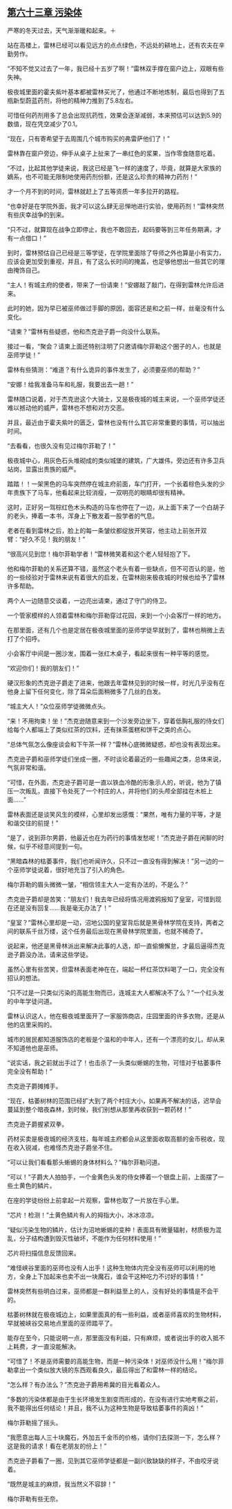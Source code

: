 ## [第六十三章 污染体](https://www.xxbiquge.com/11_11222/5428844.html)


  严寒的冬天过去，天气渐渐暖和起来。＋

  站在高楼上，雷林已经可以看见远方的点点绿色，不远处的耕地上，还有农夫在辛勤劳作。

  “不知不觉又过去了一年，我已经十五岁了啊！”雷林双手撑在窗户边上，双眼有些失神。

  极夜城里面的霍夫紫叶基本都被雷林买光了，他通过不断地炼制，最后也得到了五瓶新型蔚蓝药剂，将他的精神力推到了5.8左右。

  可惜任何药剂用多了总会出现抗药性，效果会逐渐减弱，本来预估可以达到5.9的数值，现在凭空减少了0.1。

  “现在，只有寄希望于去周围几个城市购买的弗雷萨他们了！”

  雷林靠在窗户旁边，伸手从桌子上扯来了一串红色的浆果，当作零食随意吃着。

  “不过，比起其他学徒来说，我这已经是飞一样的速度了，毕竟，就算是大家族的嫡系，也不可能无限制地使用药剂份额，还是这么珍贵的精神力药剂！”

  才一个月不到的时间，雷林就赶上了五等资质一年多拉开的路程。

  “也幸好是在学院外面，我才可以这么肆无忌惮地进行实验，使用药剂！”雷林突然有些庆幸战争的到来。

  “只不过，就算现在战争立即停止，我也不敢回去，起码要等到三年任务期满，才有一点借口！”

  到时，雷林预估自己已经是三等学徒，在学院里面除了导师之外也算是小有实力，应该会更加受到重视，并且，有了这么长时间的掩盖，也足够他想出一些其它的理由掩饰自己。

  “主人！有城主府的使者，带来了一份请柬！”安娜敲了敲门，在得到雷林允许后进来。

  此时的她，因为早已被巫师做过手脚的原因，面容还是和之前一样，丝毫没有什么变化。

  “请柬？”雷林有些疑惑，他和杰克逊子爵一向没什么联系。

  接过一看，“聚会？请柬上面还特别注明了只邀请梅尔菲勒这个圈子的人，也就是巫师学徒！”

  雷林有些猜测：“难道？有什么诡异的事件发生了，必须要巫师的帮助？”

  “安娜！给我准备马车和礼服，我要出去一趟！”

  雷林随口说着，对于杰克逊这个大骑士，又是极夜城的城主来说，一个巫师学徒还难以撼动他的威严，雷林也不想和对方交恶。

  并且，最近由于霍夫紫叶的匮乏，雷林也没有什么其它非常重要的事情，可以抽出时间。

  “去看看，也很久没有见过梅尔菲勒了！”

  极夜城中心，用灰色石头堆砌成的类似城堡的建筑，广大雄伟，旁边还有许多卫兵站岗，显露出贵族的威严。

  踏踏！！一架黑色的马车突然停在城主府前面，车门打开，一个长着棕色头发的少年贵族下了马车，他看起来比较消瘦，一双明亮的眼睛却很有精神。

  这时，正好另一驾棕红色木头构造的马车也停在了一边，从上面下来了一个白胡子的老头，捧着一本书，浑身上下散发着一股学者的气息。

  老者在看到雷林之后，脸上的每一条皱纹都绽放开笑容，他主动上前张开双臂：“好久不见！我的朋友！”

  “很高兴见到您！梅尔菲勒学者！”雷林微笑着和这个老人轻轻抱了下。

  他和梅尔菲勒的关系还算不错，虽然这个老头有着一些缺点，但不可否认的是，他的一些经验对于雷林来说有着很大的启发，在雷林刚来极夜城的时候也给予了雷林许多帮助。

  两个人一边随意交谈着，一边亮出请柬，通过了守门的侍卫。

  一个管家模样的人领着雷林和梅尔菲勒穿过花园，来到一个小会客厅一样的地方。

  在那里面，还有几个也是定居在极夜城里面的巫师学徒早就到了，雷林也稍微上去打了个招呼。

  小会客厅中间是一圈沙发，围着一张红木桌子，看起来很有一种平等的感觉。

  “欢迎你们！我的朋友们！”

  硬汉形象的杰克逊子爵走了进来，他跟去年雷林见到的时候一样，时光几乎没有在他身上留下任何变化，除了耳朵后面稍微多了几丝的白发。

  “城主大人！”众位巫师学徒微微点头。

  “来！不用拘束！坐！”杰克逊随意来到一个沙发旁边坐下，穿着低胸礼服的侍女们给每个人都端上了类似红茶的饮料，还有抹茶蛋糕和饼干之类的点心。

  “总体气氛怎么像座谈会和下午茶一样？”雷林心底微微疑惑，却也没有表现出来。

  杰克逊子爵和巫师学徒们坐成一圈，不时谈论着最近的一些趣闻之类，总体来说，气氛非常和谐。

  “可惜，在外面，杰克逊子爵可是一直以铁血冷酷的形象示人的，听说，他为了镇压一次叛乱，直接下令处死了一个村庄的人，并将他们的头颅全部挂在木桩上面……”

  雷林表面还是谈笑风生的模样，心里却发出感慨：“果然，唯有力量的平等，才是和谐交往的前提！”

  “是了，说到菲尔男爵，他最近也在为药行的事情发愁呢！”杰克逊子爵在闲聊的时候，似乎不经意间提到一句。

  “黑暗森林的枯萎事件，我们也听闻许久，只不过一直没有得到解决！”另一边的一个巫师学徒说着，很好地充当了引入的角色。

  梅尔菲勒的眉头微微一皱，“相信领主大人一定有办法的，不是么？”

  杰克逊子爵却是苦笑：“朋友们！我去年已经将情况用渡鸦报知了皇室，可惜到现在还是没有回复……我是毫无办法了！”

  “皇室？”雷林心里却是一动，沼地公国的皇室背后就是黑骨林学院在支持，两者之间的联系千丝万缕，这个任务最后出现在黑骨林学院里面，也就不稀奇了。

  说起来，他还是黑骨林派出来解决此事的人选，却一直偷懒懈怠，才最后逼得杰克逊子爵没办法，请来这些学徒。

  虽然心里有些苦笑，但雷林表面老神在在，端起一杯红茶饮料喝了一口，完全没有招认的想法。

  “只不过是一只类似污染的高能生物而已，连城主大人都解决不了么？”一个红头发的中年学徒问道。

  雷林认识这人，他在极夜城里面开了一家服饰商店，庄园里面的许多衣物，还是从他的店里采购的。

  城市的居民都知道服饰店的老板是个温和的中年人，还有一个漂亮的女儿，却从来不知道他也是巫师。

  “说实话，我之前就出手过了！也击杀了一头类似蜥蜴的生物，可惜对于枯萎事件完全没有帮助！”

  杰克逊子爵摊摊手。

  “现在，枯萎树林的范围已经扩大到了两个村庄大小，如果再不解决的话，迟早会蔓延到整个暗夜森林，到时候，我们别想从那里再收获到一颗药材！”

  杰克逊子爵握紧双拳。

  药材买卖是极夜城的经济支柱，每年城主府都会从这里面收取高额的金币税收，现在收入锐减，也难怪杰克逊子爵坐不住。

  “可以让我们看看那头蜥蜴的身体材料么？”梅尔菲勒问道。

  “可以！”子爵大人拍拍手，一个金黄色头发的侍女捧着一个银盘上前，上面摆了一些土黄色的鳞片。

  在座的学徒纷纷上前拿起一片观察，雷林也取了一片放在手心里。

  “芯片！检测！”土黄色鳞片有人的拇指大小，冰冰凉凉。

  “疑似污染生物的鳞片，估计为沼地蜥蜴的变种！表面具有微量辐射，材质极为混乱，分子结构遭到毁灭性破坏，不能作为任何材料使用！”

  芯片将扫描信息反馈回来。

  “难怪峡谷里面的巫师也没有人出手！这种生物体内完全没有巫师可以利用的地方，全身上下加起来也卖不出一块魔石，谁会干这种吃力不讨好的事情！”

  雷林突然有些明白过来，巫师都是一群利益至上的人，没有好处的事情是不会干的。

  枯萎树林就在极夜城边上，如果里面真的有一些利益，或者巫师喜欢的生物材料，早就被峡谷交易地点里面的巫师踏平了。

  能存在至今，只能说明一点，那里面没有利益，只有麻烦，或者说出手的收入抵不上耗费，才一直没能解决。

  “可惜了！不是巫师需要的高能生物，而是一种污染体！对巫师没什么用！”梅尔菲勒拿出一个类似放大镜的东西观看良久，最后得出了和雷林一样的结论。

  “怎么样？有办法么？”杰克逊子爵用希冀的目光看着众人。

  “多数的污染体都是由于生长环境发生剧变而形成的，在没有进行实地考察之前，我不能得出任何结论！并且，我不认为这种生物是导致枯萎事件的真凶！”

  梅尔菲勒摇了摇头。

  “我愿意出每人三十块魔石，外加五千金币的价格，请你们去探测一下，怎么样？这是我的请求！看在老朋友的份上！”

  杰克逊子爵看了一圈，见到其它巫师学徒都是一副兴致缺缺的样子，不由咬牙说着。

  “既然是城主的麻烦，我当然义不容辞！”

  梅尔菲勒有些无奈。
